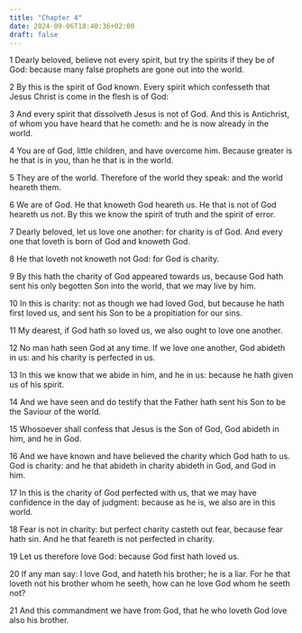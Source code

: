 ```yaml
---
title: "Chapter 4"
date: 2024-09-06T18:40:36+02:00
draft: false
---
```




1 Dearly beloved, believe not every spirit, but try the spirits if they be of God: because many false prophets are gone out into the world.

2 By this is the spirit of God known. Every spirit which confesseth that Jesus Christ is come in the flesh is of God:

3 And every spirit that dissolveth Jesus is not of God. And this is Antichrist, of whom you have heard that he cometh: and he is now already in the world.

4 You are of God, little children, and have overcome him. Because greater is he that is in you, than he that is in the world.

5 They are of the world. Therefore of the world they speak: and the world heareth them.

6 We are of God. He that knoweth God heareth us. He that is not of God heareth us not. By this we know the spirit of truth and the spirit of error.

7 Dearly beloved, let us love one another: for charity is of God. And every one that loveth is born of God and knoweth God.

8 He that loveth not knoweth not God: for God is charity.

9 By this hath the charity of God appeared towards us, because God hath sent his only begotten Son into the world, that we may live by him.

10 In this is charity: not as though we had loved God, but because he hath first loved us, and sent his Son to be a propitiation for our sins.

11 My dearest, if God hath so loved us, we also ought to love one another.

12 No man hath seen God at any time. If we love one another, God abideth in us: and his charity is perfected in us.

13 In this we know that we abide in him, and he in us: because he hath given us of his spirit.

14 And we have seen and do testify that the Father hath sent his Son to be the Saviour of the world.

15 Whosoever shall confess that Jesus is the Son of God, God abideth in him, and he in God.

16 And we have known and have believed the charity which God hath to us. God is charity: and he that abideth in charity abideth in God, and God in him.

17 In this is the charity of God perfected with us, that we may have confidence in the day of judgment: because as he is, we also are in this world.

18 Fear is not in charity: but perfect charity casteth out fear, because fear hath sin. And he that feareth is not perfected in charity.

19 Let us therefore love God: because God first hath loved us.

20 If any man say: I love God, and hateth his brother; he is a liar. For he that loveth not his brother whom he seeth, how can he love God whom he seeth not?

21 And this commandment we have from God, that he who loveth God love also his brother.

